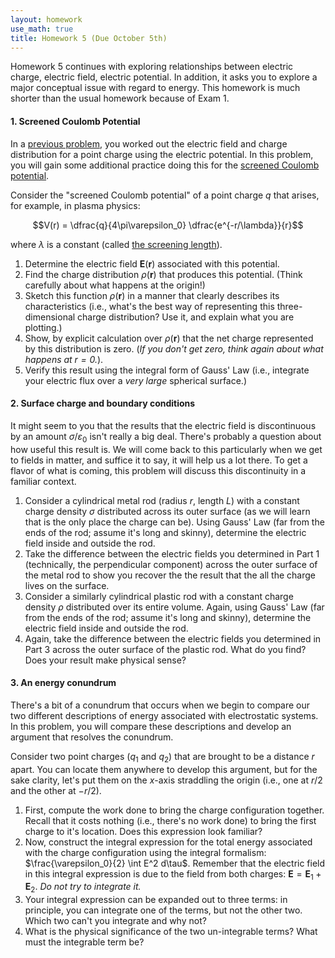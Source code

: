 ```yaml
---
layout: homework
use_math: true
title: Homework 5 (Due October 5th)
---
```


Homework 5 continues with exploring relationships between electric charge, electric field, electric potential. In addition, it asks you to explore a major conceptual issue with regard to energy. This homework is much shorter than the usual homework because of Exam 1.

#### 1. Screened Coulomb Potential

In a [previous problem](./homework3.html#connecting-potential-electric-field-and-charge), you worked out the electric field and charge distribution for a point charge using the electric potential.  In this problem, you will gain some additional practice doing this for the [screened Coulomb potential](https://en.wikipedia.org/wiki/Electric-field_screening).

Consider the "screened Coulomb potential" of a point charge $q$ that arises, for example, in plasma physics:

$$V(r) = \dfrac{q}{4\pi\varepsilon_0} \dfrac{e^{-r/\lambda}}{r}$$

where $\lambda$ is a constant (called [the screening length](https://en.wikipedia.org/wiki/Debye_length)).

1. Determine the electric field $\mathbf{E}(\mathbf{r})$ associated with this potential.
2. Find the charge distribution $\rho(\mathbf{r})$ that produces this potential. (Think carefully about what happens at the origin!)
3. Sketch this function $\rho(\mathbf{r})$ in a manner that clearly describes its characteristics (i.e., what's the best way of representing this three-dimensional charge distribution? Use it, and explain what you are plotting.)
4. Show, by explicit calculation over $\rho(\mathbf{r})$ that the net charge represented by this distribution is zero. (*If you don't get zero, think again about what happens at $r = 0$.*).
5. Verify this result using the integral form of Gauss' Law (i.e., integrate your electric flux over a *very large* spherical surface.)

#### 2. Surface charge and boundary conditions

It might seem to you that the results that the electric field is discontinuous by an amount $\sigma/\varepsilon_0$ isn't really a big deal. There's probably a question about how useful this result is. We will come back to this particularly when we get to fields in matter, and suffice it to say, it will help us a lot there. To get a flavor of what is coming, this problem will discuss this discontinuity in a familiar context.

1. Consider a cylindrical metal rod (radius $r$, length $L$) with a constant charge density $\sigma$ distributed across its outer surface (as we will learn that is the only place the charge can be). Using Gauss' Law (far from the ends of the rod; assume it's long and skinny), determine the electric field inside and outside the rod.
2. Take the difference between the electric fields you determined in Part 1 (technically, the perpendicular component) across the outer surface of the metal rod to show you recover the the result that the all the charge lives on the surface.
3. Consider a similarly cylindrical plastic rod with a constant charge density $\rho$ distributed over its entire volume. Again, using Gauss' Law (far from the ends of the rod; assume it's long and skinny), determine the electric field inside and outside the rod.
4. Again, take the difference between the electric fields you determined in Part 3 across the outer surface of the plastic rod. What do you find? Does your result make physical sense?

#### 3. An energy conundrum

There's a bit of a conundrum that occurs when we begin to compare our two different descriptions of energy associated with electrostatic systems. In this problem, you will compare these descriptions and develop an argument that resolves the conundrum.

Consider two point charges ($q_1$ and $q_2$) that are brought to be a distance $r$ apart. You can locate them anywhere to develop this argument, but for the sake clarity, let's put them on the $x$-axis straddling the origin (i.e., one at $r/2$ and the other at $-r/2$).

1. First, compute the work done to bring the charge configuration together. Recall that it costs nothing (i.e., there's no work done) to bring the first charge to it's location. Does this expression look familiar?
2. Now, construct the integral expression for the total energy associated with the charge configuration using the integral formalism: $\frac{\varepsilon_0}{2} \int E^2 d\tau$. Remember that the electric field in this integral expression is due to the field from both charges: $\mathbf{E} = \mathbf{E}_1 + \mathbf{E}_2$. *Do not try to integrate it.*
3. Your integral expression can be expanded out to three terms: in principle, you can integrate one of the terms, but not the other two. Which two can't you integrate and why not?
4. What is the physical significance of the two un-integrable terms? What must the integrable term be?
